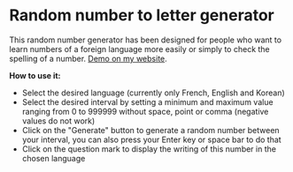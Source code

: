 # Random number to letter generator

This random number generator has been designed for people who want to learn numbers of a foreign language more easily or simply to check the spelling of a number.
[Demo on my website](https://antoninwinterstein.com/Random_number_to_letter_generator/).

<b>How to use it:</b>

- Select the desired language (currently only French, English and Korean)
- Select the desired interval by setting a minimum and maximum value ranging from 0 to 999999 without space, point or comma (negative values do not work)
- Click on the "Generate" button to generate a random number between your interval, you can also press your Enter key or space bar to do that
- Click on the question mark to display the writing of this number in the chosen language
